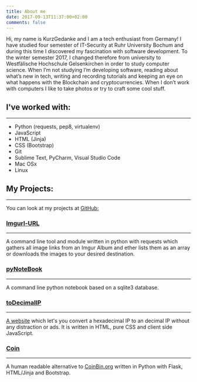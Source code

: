 ```yaml
---
title: About me
date: 2017-09-13T11:37:00+02:00
comments: false
---
```


Hi, my name is KurzGedanke and I am a tech enthusiast from Germany! I have studied four semester of IT-Security at Ruhr University Bochum and during this time I discovered my fascination with software development. To the winter semester 2017, I changed therefore from university to Westfälische Hochschule Gelsenkirchen in order to study computer science. When I’m not studying I’m developing software, reading about what’s new in tech, writing and recording tutorials and keeping an eye on what happens with the Blockchain and cryptocurrencies. When I don’t work with computers I like to take photos or try to craft some cool stuff.

## I've worked with:
***

- Python (requests, pep8, virtualenv)
- JavaScript
- HTML (Jinja)
- CSS (Bootstrap)
- Git
- Sublime Text, PyCharm, Visual Studio Code
- Mac OSx
- Linux 


## My Projects:
***

You can look at my projects at [GitHub:](https://github.com/KurzGedanke)

### [Imgurl-URL](https://github.com/KurzGedanke/Imgur-URL)
***

A command line tool and module written in python with requests which gathers all image links from an Imgur Album and ether lists them as an array or downloads the images to your desired destination.

### [pyNoteBook](https://github.com/KurzGedanke/pyNoteBook)
***

A command line python notebook based on a sqlite3 database.

### [toDecimalIP](https://github.com/KurzGedanke/toDecimalIP)
***

[A website](https://kurzgedanke.de/ip) which let's you convert a hexadecimal IP to an decimal IP without any distraction or ads. It is written in HTML, pure CSS and client side JavaScript.

### [Coin](https://github.com/KurzGedanke/Coin)
***

A human readable alternative to [CoinBin.org](https://coinbin.org) written in Python with Flask, HTML/Jinja and Bootstrap.